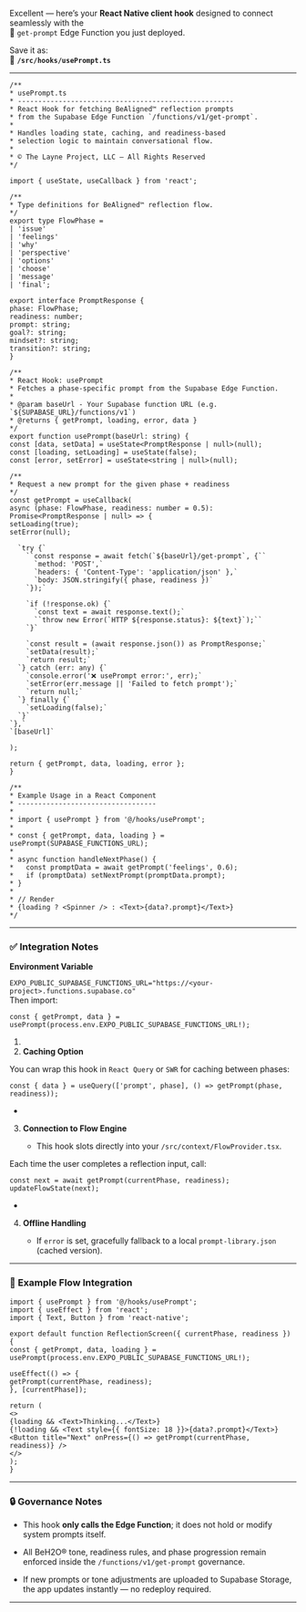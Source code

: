Excellent — here’s your **React Native client hook** designed to connect seamlessly with the  
 🧠 `get-prompt` Edge Function you just deployed.

Save it as:  
 📄 **`/src/hooks/usePrompt.ts`**

---

`/**`  
 `* usePrompt.ts`  
 `* -----------------------------------------------------`  
 `* React Hook for fetching BeAligned™ reflection prompts`  
 ``* from the Supabase Edge Function `/functions/v1/get-prompt`.``  
 `*`  
 `* Handles loading state, caching, and readiness-based`  
 `* selection logic to maintain conversational flow.`  
 `*`  
 `* © The Layne Project, LLC — All Rights Reserved`  
 `*/`

`import { useState, useCallback } from 'react';`

`/**`  
 `* Type definitions for BeAligned™ reflection flow.`  
 `*/`  
`export type FlowPhase =`  
  `| 'issue'`  
  `| 'feelings'`  
  `| 'why'`  
  `| 'perspective'`  
  `| 'options'`  
  `| 'choose'`  
  `| 'message'`  
  `| 'final';`

`export interface PromptResponse {`  
  `phase: FlowPhase;`  
  `readiness: number;`  
  `prompt: string;`  
  `goal?: string;`  
  `mindset?: string;`  
  `transition?: string;`  
`}`

`/**`  
 `* React Hook: usePrompt`  
 `* Fetches a phase-specific prompt from the Supabase Edge Function.`  
 `*`  
 ``* @param baseUrl - Your Supabase function URL (e.g. `${SUPABASE_URL}/functions/v1`)``  
 `* @returns { getPrompt, loading, error, data }`  
 `*/`  
`export function usePrompt(baseUrl: string) {`  
  `const [data, setData] = useState<PromptResponse | null>(null);`  
  `const [loading, setLoading] = useState(false);`  
  `const [error, setError] = useState<string | null>(null);`

  `/**`  
   `* Request a new prompt for the given phase + readiness`  
   `*/`  
  `const getPrompt = useCallback(`  
    `async (phase: FlowPhase, readiness: number = 0.5): Promise<PromptResponse | null> => {`  
      `setLoading(true);`  
      `setError(null);`

      `try {`  
        ``const response = await fetch(`${baseUrl}/get-prompt`, {``  
          `method: 'POST',`  
          `headers: { 'Content-Type': 'application/json' },`  
          `body: JSON.stringify({ phase, readiness })`  
        `});`

        `if (!response.ok) {`  
          `const text = await response.text();`  
          ``throw new Error(`HTTP ${response.status}: ${text}`);``  
        `}`

        `const result = (await response.json()) as PromptResponse;`  
        `setData(result);`  
        `return result;`  
      `} catch (err: any) {`  
        `console.error('❌ usePrompt error:', err);`  
        `setError(err.message || 'Failed to fetch prompt');`  
        `return null;`  
      `} finally {`  
        `setLoading(false);`  
      `}`  
    `},`  
    `[baseUrl]`  
  `);`

  `return { getPrompt, data, loading, error };`  
`}`

`/**`  
 `* Example Usage in a React Component`  
 `* ----------------------------------`  
 `*`  
 `* import { usePrompt } from '@/hooks/usePrompt';`  
 `*`  
 `* const { getPrompt, data, loading } = usePrompt(SUPABASE_FUNCTIONS_URL);`  
 `*`  
 `* async function handleNextPhase() {`  
 `*   const promptData = await getPrompt('feelings', 0.6);`  
 `*   if (promptData) setNextPrompt(promptData.prompt);`  
 `* }`  
 `*`  
 `* // Render`  
 `* {loading ? <Spinner /> : <Text>{data?.prompt}</Text>}`  
 `*/`

---

### **✅ Integration Notes**

**Environment Variable**

 `EXPO_PUBLIC_SUPABASE_FUNCTIONS_URL="https://<your-project>.functions.supabase.co"`  
 Then import:

 `const { getPrompt, data } = usePrompt(process.env.EXPO_PUBLIC_SUPABASE_FUNCTIONS_URL!);`

1.   
2. **Caching Option**

You can wrap this hook in `React Query` or `SWR` for caching between phases:

 `const { data } = useQuery(['prompt', phase], () => getPrompt(phase, readiness));`

*   
3. **Connection to Flow Engine**

   * This hook slots directly into your `/src/context/FlowProvider.tsx`.

Each time the user completes a reflection input, call:

 `const next = await getPrompt(currentPhase, readiness);`  
`updateFlowState(next);`

*   
4. **Offline Handling**

   * If `error` is set, gracefully fallback to a local `prompt-library.json` (cached version).

---

### **🧩 Example Flow Integration**

`import { usePrompt } from '@/hooks/usePrompt';`  
`import { useEffect } from 'react';`  
`import { Text, Button } from 'react-native';`

`export default function ReflectionScreen({ currentPhase, readiness }) {`  
  `const { getPrompt, data, loading } = usePrompt(process.env.EXPO_PUBLIC_SUPABASE_FUNCTIONS_URL!);`

  `useEffect(() => {`  
    `getPrompt(currentPhase, readiness);`  
  `}, [currentPhase]);`

  `return (`  
    `<>`  
      `{loading && <Text>Thinking...</Text>}`  
      `{!loading && <Text style={{ fontSize: 18 }}>{data?.prompt}</Text>}`  
      `<Button title="Next" onPress={() => getPrompt(currentPhase, readiness)} />`  
    `</>`  
  `);`  
`}`

---

### **🔒 Governance Notes**

* This hook **only calls the Edge Function**; it does not hold or modify system prompts itself.

* All BeH2O® tone, readiness rules, and phase progression remain enforced inside the `/functions/v1/get-prompt` governance.

* If new prompts or tone adjustments are uploaded to Supabase Storage, the app updates instantly — no redeploy required.

---